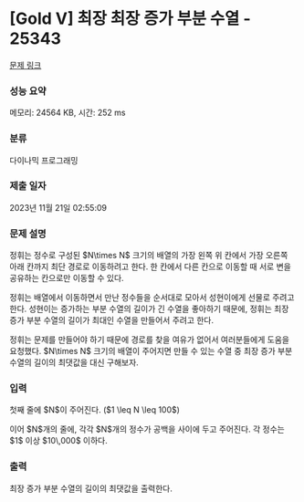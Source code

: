 # [Gold V] 최장 최장 증가 부분 수열 - 25343 

[문제 링크](https://www.acmicpc.net/problem/25343) 

### 성능 요약

메모리: 24564 KB, 시간: 252 ms

### 분류

다이나믹 프로그래밍

### 제출 일자

2023년 11월 21일 02:55:09

### 문제 설명

<p>정휘는 정수로 구성된 $N\times N$ 크기의 배열의 가장 왼쪽 위 칸에서 가장 오른쪽 아래 칸까지 최단 경로로 이동하려고 한다. 한 칸에서 다른 칸으로 이동할 때 서로 변을 공유하는 칸으로만 이동할 수 있다.</p>

<p>정휘는 배열에서 이동하면서 만난 정수들을 순서대로 모아서 성현이에게 선물로 주려고 한다. 성현이는 증가하는 부분 수열의 길이가 긴 수열을 좋아하기 때문에, 정휘는 최장 증가 부분 수열의 길이가 최대인 수열을 만들어서 주려고 한다.</p>

<p>정휘는 문제를 만들어야 하기 때문에 경로를 찾을 여유가 없어서 여러분들에게 도움을 요청했다. $N\times N$ 크기의 배열이 주어지면 만들 수 있는 수열 중 최장 증가 부분 수열의 길이의 최댓값을 대신 구해보자.</p>

### 입력 

 <p>첫째 줄에 $N$이 주어진다. ($1 \leq N \leq 100$)</p>

<p>이어 $N$개의 줄에, 각각 $N$개의 정수가 공백을 사이에 두고 주어진다. 각 정수는 $1$ 이상 $10\,000$ 이하다.</p>

### 출력 

 <p>최장 증가 부분 수열의 길이의 최댓값을 출력한다.</p>

